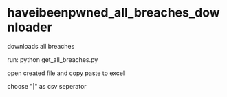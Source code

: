 # haveibeenpwned_all_breaches_downloader
downloads all breaches

run:
python get_all_breaches.py

open created file and copy paste to excel

choose "|" as csv seperator
